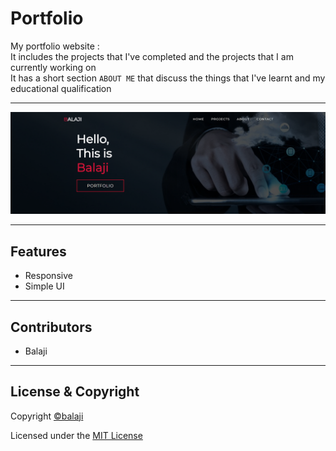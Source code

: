 # Portfolio
My portfolio website :    
It includes the projects that I've completed and the projects that I am currently working on    
It has a short section  ```ABOUT ME```  that discuss the things that I've learnt  and my educational qualification   

---

<p align="center">
<img src="portfolio.png">
</p>

---

## Features
- Responsive
- Simple UI

---

## Contributors

- Balaji

---

## License & Copyright

Copyright [©balaji](https://github.com/balajirai)

Licensed under the [MIT License](LICENSE)
